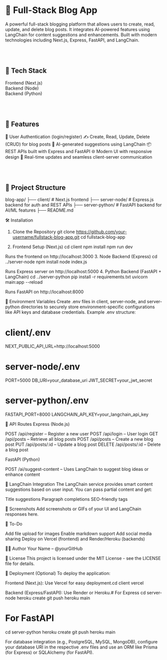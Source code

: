 <h1>📝 Full-Stack Blog App</h1>

A powerful full-stack blogging platform that allows users to create, read, update, and delete blog posts. It integrates AI-powered features using LangChain for content suggestions and enhancements. Built with modern technologies including Next.js, Express, FastAPI, and LangChain.

<br/>
<br/>
<h2>🚀 Tech Stack</h2>

Frontend (Next.js)
<br/>
Backend (Node)<br/>
Backend (Python)

<br/>
<br/>


<h2>🔧 Features </h2>

🔐 User Authentication (login/register)
✍️ Create, Read, Update, Delete (CRUD) for blog posts
🧠 AI-generated suggestions using LangChain
📦 REST APIs built with Express and FastAPI
🌐 Modern UI with responsive design
🔄 Real-time updates and seamless client-server communication


<br/>
<br/>

<h2>📁 Project Structure</h2>
blog-app/
├── client/               # Next.js frontend
├── server-node/          # Express.js backend for auth and REST APIs
├── server-python/        # FastAPI backend for AI/ML features
├── README.md


🛠️ Installation
1. Clone the Repository
git clone https://github.com/your-username/fullstack-blog-app.git
cd fullstack-blog-app

2. Frontend Setup (Next.js)
cd client
npm install
npm run dev

Runs the frontend on http://localhost:3000
3. Node Backend (Express)
cd ../server-node
npm install
node index.js

Runs Express server on http://localhost:5000
4. Python Backend (FastAPI + LangChain)
cd ../server-python
pip install -r requirements.txt
uvicorn main:app --reload

Runs FastAPI on http://localhost:8000

🔐 Environment Variables
Create .env files in client, server-node, and server-python directories to securely store environment-specific configurations like API keys and database credentials.
Example .env structure:
# client/.env
NEXT_PUBLIC_API_URL=http://localhost:5000

# server-node/.env
PORT=5000
DB_URI=your_database_uri
JWT_SECRET=your_jwt_secret

# server-python/.env
FASTAPI_PORT=8000
LANGCHAIN_API_KEY=your_langchain_api_key


🧪 API Routes
Express (Node.js)

POST /api/register – Register a new user
POST /api/login – User login
GET /api/posts – Retrieve all blog posts
POST /api/posts – Create a new blog post
PUT /api/posts/:id – Update a blog post
DELETE /api/posts/:id – Delete a blog post

FastAPI (Python)

POST /ai/suggest-content – Uses LangChain to suggest blog ideas or enhance content


🧠 LangChain Integration
The LangChain service provides smart content suggestions based on user input. You can pass partial content and get:

Title suggestions
Paragraph completions
SEO-friendly tags


📸 Screenshots
Add screenshots or GIFs of your UI and LangChain responses here.

📌 To-Do

 Add file upload for images
 Enable markdown support
 Add social media sharing
 Deploy on Vercel (frontend) and Render/Heroku (backends)


🧑‍💻 Author
Your Name – @yourGitHub

📄 License
This project is licensed under the MIT License - see the LICENSE file for details.

🚀 Deployment (Optional)
To deploy the application:

Frontend (Next.js): Use Vercel for easy deployment.cd client
vercel


Backend (Express/FastAPI): Use Render or Heroku.# For Express
cd server-node
heroku create
git push heroku main

# For FastAPI
cd server-python
heroku create
git push heroku main



For database integration (e.g., PostgreSQL, MySQL, MongoDB), configure your database URI in the respective .env files and use an ORM like Prisma (for Express) or SQLAlchemy (for FastAPI).
